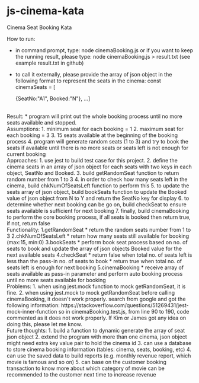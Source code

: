 # js-cinema-kata

Cinema Seat Booking Kata

How to run:
* in command prompt, type:
  node cinemaBooking.js
  or if you want to keep the running result, please type:
  node cinemaBooking.js > result.txt (see example result.txt in github)
* to call it externally, please provide the array of json object in the following format to represent the seats in the cinema:
  const cinemaSeats = [

    {SeatNo:"A1", Booked:"N"}, ...]

<br>    
Result:
* program will print out the whole booking process until no more seats available and stopped.
<br>
Assumptions:
1. minimum seat for each booking = 1
2. maximum seat for each booking = 3
3. 15 seats available at the beginning of the booking process
4. program will generate random seats (1 to 3) and try to book the seats if available until there is no more seats or seats left is not enough for current booking
<br>
Approaches:
1. use jest to build test case for this project.
2. define the cinema seats in an array of json object for each seats with two keys in each object, SeatNo and Booked.
3. build getRandomSeat function to return random number from 1 to 3
4. in order to check how many seats left in the cinema, build chkNumOfSeatsLeft function to perform this
5. to update the seats array of json object, build bookSeats function to update the Booked value of json object from N to Y and return the SeatNo key for display
6. to determine whether next booking can be go on, build checkSeat to ensure seats available is sufficient for next booking
7. finally, build cinemaBooking to perform the core booking process, if all seats is booked then return true, if not, return false
<br>
Functionality:
1.getRandomSeat
* return the random seats number from 1 to 3
2.chkNumOfSeatsLeft
* return how many seats still available for booking (max:15, min:0)
3.bookSeats
* perform book seat process based on no. of seats to book and update the array of json objects Booked value for the next available seats
4.checkSeat
* return false when total no. of seats left is less than the pass-in no. of seats to book
* return true when total no. of seats left is enough for next booking
5.cinemaBooking
* receive array of seats available as pass-in parameter and perform auto booking process until no more seats available for booking
<br>
Problems:
1. when using jest.mock function to mock getRandomSeat, it is fine.
2. when using jest.mock to mock getRandomSeat before calling cinemaBooking, it doesn't work properly.
search from google and got the following information:
https://stackoverflow.com/questions/51269431/jest-mock-inner-function
so in cinemaBooking.test.js, from line 90 to 190, code commented as it does not work properly.
If Kim or James got any idea on doing this, please let me know.
<br>
Future thoughts:
1. build a function to dynamic generate the array of seat json object
2. extend the program with more than one cinema, json object might need extra key value pair to hold the cinema id
3. can use a database to store cinema booking information (tables: cinema, seats, booking, etc)
4. can use the saved data to build reports (e.g. monthly revenue report, which movie is famous and so on)
5. can base on the customer booking transaction to know more about which category of movie can be recommended to the customer next time to increase revenue
